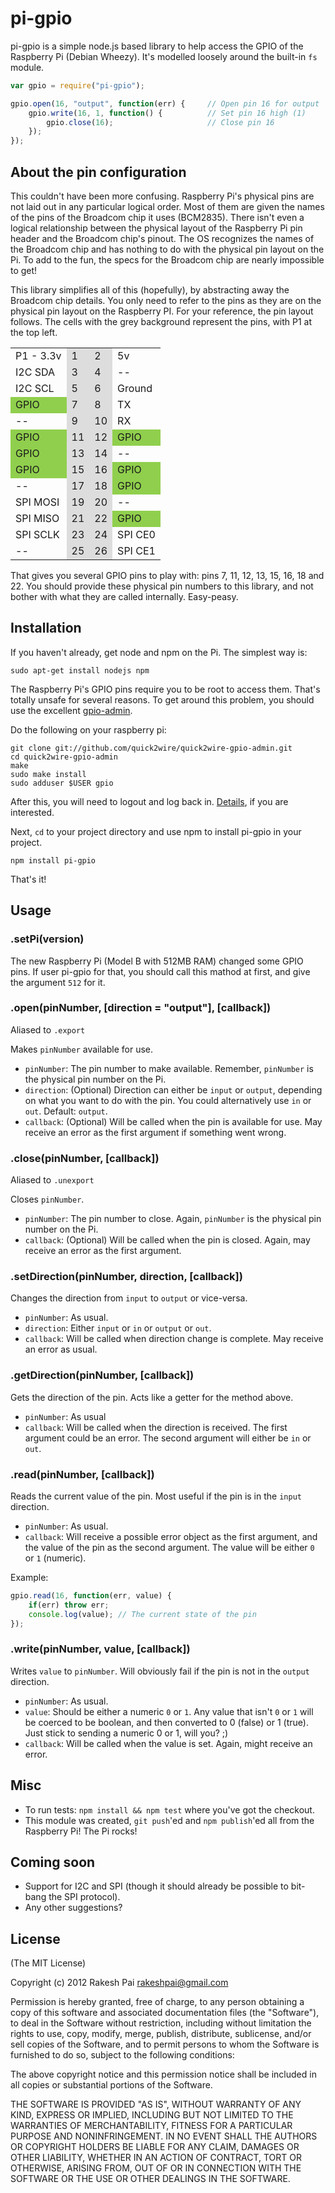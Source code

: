 pi-gpio
=======

pi-gpio is a simple node.js based library to help access the GPIO of the Raspberry Pi (Debian Wheezy). It's modelled loosely around the built-in ``fs`` module.

```javascript
var gpio = require("pi-gpio");

gpio.open(16, "output", function(err) {		// Open pin 16 for output
	gpio.write(16, 1, function() {			// Set pin 16 high (1)
		gpio.close(16);						// Close pin 16
	});
});
```

## About the pin configuration

This couldn't have been more confusing. Raspberry Pi's physical pins are not laid out in any particular logical order. Most of them are given the names of the pins of the Broadcom chip it uses (BCM2835). There isn't even a logical relationship between the physical layout of the Raspberry Pi pin header and the Broadcom chip's pinout. The OS recognizes the names of the Broadcom chip and has nothing to do with the physical pin layout on the Pi. To add to the fun, the specs for the Broadcom chip are nearly impossible to get!

This library simplifies all of this (hopefully), by abstracting away the Broadcom chip details. You only need to refer to the pins as they are on the physical pin layout on the Raspberry PI. For your reference, the pin layout follows. The cells with the grey background represent the pins, with P1 at the top left.

<table>
	<tr>
		<td>
			P1 - 3.3v
		</td>
		<td style="background: #ddd">
			1
		</td>
		<td style="background: #ddd">
			2
		</td>
		<td>
			5v
		</td>
	</tr>
	<tr>
		<td>
			I2C SDA
		</td>
		<td style="background: #ddd">
			3
		</td>
		<td  style="background: #ddd">
			4
		</td>
		<td>
			--
		</td>
	</tr>
	<tr>
		<td>
			I2C SCL
		</td>
		<td style="background: #ddd">
			5
		</td>
		<td style="background: #ddd">
			6
		</td>
		<td>
			Ground
		</td>
	</tr>
	<tr>
		<td style="background: #90cf4d">
			GPIO
		</td>
		<td style="background: #ddd">
			7
		</td>
		<td style="background: #ddd">
			8
		</td>
		<td>
			TX
		</td>
	</tr>
	<tr>
		<td>
			--
		</td>
		<td style="background: #ddd">
			9
		</td>
		<td style="background: #ddd">
			10
		</td>
		<td>
			RX
		</td>
	</tr>
	<tr>
		<td style="background: #90cf4d">
			GPIO
		</td>
		<td style="background: #ddd">
			11
		</td>
		<td style="background: #ddd">
			12
		</td>
		<td style="background: #90cf4d">
			GPIO
		</td>
	</tr>
	<tr>
		<td style="background: #90cf4d">
			GPIO
		</td>
		<td style="background: #ddd">
			13
		</td>
		<td style="background: #ddd">
			14
		</td>
		<td>
			--
		</td>
	</tr>
	<tr>
		<td style="background: #90cf4d">
			GPIO
		</td>
		<td style="background: #ddd">
			15
		</td>
		<td style="background: #ddd">
			16
		</td>
		<td style="background: #90cf4d">
			GPIO
		</td>
	</tr>
	<tr>
		<td>
			--
		</td>
		<td style="background: #ddd">
			17
		</td>
		<td style="background: #ddd">
			18
		</td>
		<td style="background: #90cf4d">
			GPIO
		</td>
	</tr>
	<tr>
		<td>
			SPI MOSI
		</td>
		<td style="background: #ddd">
			19
		</td>
		<td style="background: #ddd">
			20
		</td>
		<td>
			--
		</td>
	</tr>
	<tr>
		<td>
			SPI MISO
		</td>
		<td style="background: #ddd">
			21
		</td>
		<td style="background: #ddd">
			22
		</td>
		<td style="background: #90cf4d">
			GPIO
		</td>
	</tr>
	<tr>
		<td>
			SPI SCLK
		</td>
		<td style="background: #ddd">
			23
		</td>
		<td style="background: #ddd">
			24
		</td>
		<td>
			SPI CE0
		</td>
	</tr>
	<tr>
		<td>
			--
		</td>
		<td style="background: #ddd">
			25
		</td>
		<td style="background: #ddd">
			26
		</td>
		<td>
			SPI CE1
		</td>
	</tr>
</table>

That gives you several GPIO pins to play with: pins 7, 11, 12, 13, 15, 16, 18 and 22. You should provide these physical pin numbers to this library, and not bother with what they are called internally. Easy-peasy.

## Installation

If you haven't already, get node and npm on the Pi. The simplest way is:

	sudo apt-get install nodejs npm

The Raspberry Pi's GPIO pins require you to be root to access them. That's totally unsafe for several reasons. To get around this problem, you should use the excellent [gpio-admin](https://github.com/quick2wire/quick2wire-gpio-admin).

Do the following on your raspberry pi:

	git clone git://github.com/quick2wire/quick2wire-gpio-admin.git
	cd quick2wire-gpio-admin
	make
	sudo make install
	sudo adduser $USER gpio

After this, you will need to logout and log back in. [Details](http://quick2wire.com/2012/05/safe-controlled-access-to-gpio-on-the-raspberry-pi/), if you are interested.

Next, ``cd`` to your project directory and use npm to install pi-gpio in your project.

	npm install pi-gpio

That's it!

## Usage

### .setPi(version)
The new Raspberry Pi (Model B with 512MB RAM) changed some GPIO pins.
If user pi-gpio for that, you should call this mathod at first, and give the argument ``512`` for it.

### .open(pinNumber, [direction = "output"], [callback])

Aliased to ``.export``

Makes ``pinNumber`` available for use. 

* ``pinNumber``: The pin number to make available. Remember, ``pinNumber`` is the physical pin number on the Pi. 
* ``direction``: (Optional) Direction can either be ``input`` or ``output``, depending on what you want to do with the pin. You could alternatively use ``in`` or ``out``. Default: ``output``.
* ``callback``: (Optional) Will be called when the pin is available for use. May receive an error as the first argument if something went wrong.

### .close(pinNumber, [callback])

Aliased to ``.unexport``

Closes ``pinNumber``.

* ``pinNumber``: The pin number to close. Again, ``pinNumber`` is the physical pin number on the Pi.
* ``callback``: (Optional) Will be called when the pin is closed. Again, may receive an error as the first argument.

### .setDirection(pinNumber, direction, [callback])

Changes the direction from ``input`` to ``output`` or vice-versa.

* ``pinNumber``: As usual.
* ``direction``: Either ``input`` or ``in`` or ``output`` or ``out``.
* ``callback``: Will be called when direction change is complete. May receive an error as usual.

### .getDirection(pinNumber, [callback])

Gets the direction of the pin. Acts like a getter for the method above.

* ``pinNumber``: As usual
* ``callback``: Will be called when the direction is received. The first argument could be an error. The second argument will either be ``in`` or ``out``. 

### .read(pinNumber, [callback])

Reads the current value of the pin. Most useful if the pin is in the ``input`` direction.

* ``pinNumber``: As usual.
* ``callback``: Will receive a possible error object as the first argument, and the value of the pin as the second argument. The value will be either ``0`` or ``1`` (numeric).

Example:
```javascript
gpio.read(16, function(err, value) {
	if(err) throw err;
	console.log(value);	// The current state of the pin
});
```

### .write(pinNumber, value, [callback])

Writes ``value`` to ``pinNumber``. Will obviously fail if the pin is not in the ``output`` direction.

* ``pinNumber``: As usual.
* ``value``: Should be either a numeric ``0`` or ``1``. Any value that isn't ``0`` or ``1`` will be coerced to be boolean, and then converted to 0 (false) or 1 (true). Just stick to sending a numeric 0 or 1, will you? ;)
* ``callback``: Will be called when the value is set. Again, might receive an error.

## Misc

* To run tests: ``npm install && npm test`` where you've got the checkout.
* This module was created, ``git push``'ed and ``npm publish``'ed all from the Raspberry Pi! The Pi rocks!

## Coming soon

* Support for I2C and SPI (though it should already be possible to bit-bang the SPI protocol).
* Any other suggestions?

## License

(The MIT License)

Copyright (c) 2012 Rakesh Pai <rakeshpai@gmail.com>

Permission is hereby granted, free of charge, to any person obtaining a copy of this software and associated documentation files (the "Software"), to deal in the Software without restriction, including without limitation the rights to use, copy, modify, merge, publish, distribute, sublicense, and/or sell copies of the Software, and to permit persons to whom the Software is furnished to do so, subject to the following conditions:

The above copyright notice and this permission notice shall be included in all copies or substantial portions of the Software.

THE SOFTWARE IS PROVIDED "AS IS", WITHOUT WARRANTY OF ANY KIND, EXPRESS OR IMPLIED, INCLUDING BUT NOT LIMITED TO THE WARRANTIES OF MERCHANTABILITY, FITNESS FOR A PARTICULAR PURPOSE AND NONINFRINGEMENT. IN NO EVENT SHALL THE AUTHORS OR COPYRIGHT HOLDERS BE LIABLE FOR ANY CLAIM, DAMAGES OR OTHER LIABILITY, WHETHER IN AN ACTION OF CONTRACT, TORT OR OTHERWISE, ARISING FROM, OUT OF OR IN CONNECTION WITH THE SOFTWARE OR THE USE OR OTHER DEALINGS IN THE SOFTWARE.
